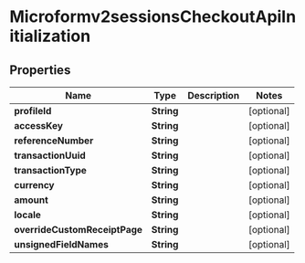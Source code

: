 
# Microformv2sessionsCheckoutApiInitialization

## Properties
Name | Type | Description | Notes
------------ | ------------- | ------------- | -------------
**profileId** | **String** |  |  [optional]
**accessKey** | **String** |  |  [optional]
**referenceNumber** | **String** |  |  [optional]
**transactionUuid** | **String** |  |  [optional]
**transactionType** | **String** |  |  [optional]
**currency** | **String** |  |  [optional]
**amount** | **String** |  |  [optional]
**locale** | **String** |  |  [optional]
**overrideCustomReceiptPage** | **String** |  |  [optional]
**unsignedFieldNames** | **String** |  |  [optional]



